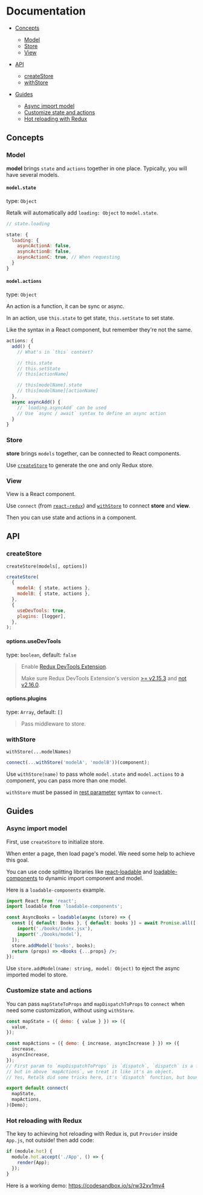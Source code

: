 # Documentation

- [Concepts](#concepts)

  - [Model](#model)
  - [Store](#store)
  - [View](#view)

- [API](#concepts)

  - [createStore](#createstore)
  - [withStore](#withstore)

- [Guides](#guides)

  - [Async import model](#async-import-model)
  - [Customize state and actions](#customize-state-and-actions)
  - [Hot reloading with Redux](#hot-reloading-with-redux)

## Concepts

### Model

**model** brings `state` and `actions` together in one place. Typically, you will have several models.

#### `model.state`

type: `Object`

Retalk will automatically add `loading: Object` to `model.state`.

```js
// state.loading

state: {
  loading: {
    asyncActionA: false,
    asyncActionB: false,
    asyncActionC: true, // When requesting
  }
}
```

#### `model.actions`

type: `Object`

An action is a function, it can be sync or async.

In an action, use `this.state` to get state, `this.setState` to set state.

Like the syntax in a React component, but remember they're not the same.

```js
actions: {
  add() {
    // What's in `this` context?

    // this.state
    // this.setState
    // this[actionName]

    // this[modelName].state
    // this[modelName][actionName]
  },
  async asyncAdd() {
    // `loading.asyncAdd` can be used
    // Use `async / await` syntax to define an async action
  }
}
```

### Store

**store** brings `models` together, can be connected to React components.

Use [`createStore`](#createStore) to generate the one and only Redux store.

### View

View is a React component.

Use `connect` (from [`react-redux`](https://github.com/reduxjs/react-redux)) and [`withStore`](#withStore) to connect **store** and **view**.

Then you can use state and actions in a component.

## API

### createStore

`createStore(models[, options])`

```js
createStore(
  {
    modelA: { state, actions },
    modelB: { state, actions },
  },
  {
    useDevTools: true,
    plugins: [logger],
  },
);
```

#### options.useDevTools

type: `boolean`, default: `false`

> Enable [Redux DevTools Extension](https://github.com/zalmoxisus/redux-devtools-extension).
>
> Make sure Redux DevTools Extension's version [>= v2.15.3](https://github.com/reduxjs/redux/issues/2943) and [not v2.16.0](https://stackoverflow.com/a/53512072/6919133).

#### options.plugins

type: `Array`, default: `[]`

> Pass middleware to store.

### withStore

`withStore(...modelNames)`

```js
connect(...withStore('modelA', 'modelB'))(component);
```

Use `withStore(name)` to pass whole `model.state` and `model.actions` to a component, you can pass more than one model.

`withStore` must be passed in [rest parameter](https://developer.mozilla.org/en-US/docs/Web/JavaScript/Reference/Functions/rest_parameters) syntax to `connect`.

## Guides

### Async import model

First, use `createStore` to initialize store.

When enter a page, then load page's model. We need some help to achieve this goal.

You can use code splitting libraries like [react-loadable](https://github.com/jamiebuilds/react-loadable#loading-multiple-resources) and [loadable-components](https://github.com/smooth-code/loadable-components/#loading-multiple-resources-in-parallel) to dynamic import component and model.

Here is a `loadable-components` example.

```jsx
import React from 'react';
import loadable from 'loadable-components';

const AsyncBooks = loadable(async (store) => {
  const [{ default: Books }, { default: books }] = await Promise.all([
    import('./books/index.jsx'),
    import('./books/model'),
  ]);
  store.addModel('books', books);
  return (props) => <Books {...props} />;
});
```

Use `store.addModel(name: string, model: Object)` to eject the async imported model to store.

### Customize state and actions

You can pass `mapStateToProps` and `mapDispatchToProps` to `connect` when need some customization, without using `withStore`.

```jsx
const mapState = ({ demo: { value } }) => ({
  value,
});

const mapActions = ({ demo: { increase, asyncIncrease } }) => ({
  increase,
  asyncIncrease,
});
// First param to `mapDispatchToProps` is `dispatch`, `dispatch` is a function,
// but in above `mapActions`, we treat it like it's an object.
// Yes, Retalk did some tricks here, it's `dispatch` function, but bound models on it.

export default connect(
  mapState,
  mapActions,
)(Demo);
```

### Hot reloading with Redux

The key to achieving hot reloading with Redux is, put `Provider` inside `App.js`, not outside! then add code:

```js
if (module.hot) {
  module.hot.accept('./App', () => {
    render(App);
  });
}
```

Here is a working demo: https://codesandbox.io/s/rw32xv1mv4
